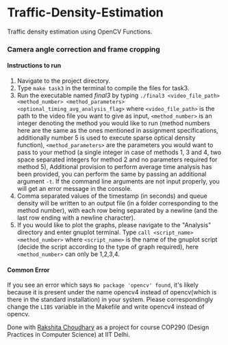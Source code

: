 # Traffic-Density-Estimation
Traffic density estimation using OpenCV Functions.
### Camera angle correction and frame cropping

#### Instructions to run

1. Navigate to the project directory.
2. Type `make task3` in the terminal to compile the files for task3. 
3. Run the executable named *final3* by typing `./final3 <video_file_path> <method_number> <method_parameters> <optional_timing_avg_analysis_flag>` where 
`<video_file_path>` is the path to the video file you want to give as input, `<method_number>` is an integer denoting the method you would like to run (method numbers here are the same as the ones mentioned in assignment specifications, additionally number 5 is used to execute sparse optical density function), `<method_parameters>` are the parameters you would want to pass to your method (a single integer in case of methods 1, 3 and 4, two space separated integers for method 2 and no parameters required for method 5), Additional provision to perform average time analysis has been provided, you can perform the same by passing an additional argument `-t`. If the command line arguments are not input properly, you will get an error message in the console.
5. Comma separated values of the timestamp (in seconds) and queue density will be written to an output file (in a folder corresponding to the method number), with each row being separated by a newline (and the last row ending with a newline character).
6. If you would like to plot the graphs, please navigate to the "Analysis" directory and enter gnuplot terminal. Type `call <script_name> <method_number>` where `<script_name>` is the name of the gnuplot script (decide the script according to the type of graph required), here `<method_number>` can only be 1,2,3,4.

#### Common Error
If you see an error which says  `No package 'opencv' found`, it's likely because it is present under the name opencv4 instead of opencv(which is there in the standard installation) in your system. Please correspondingly change the `LIBS` variable in the Makefile and write opencv4 instead of opencv.

Done with [Rakshita Choudhary](https://github.com/rakshitachoudhary) as a project for course COP290 (Design Practices in Computer Science) at IIT Delhi.
